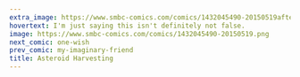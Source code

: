 ```yaml
---
extra_image: https://www.smbc-comics.com/comics/1432045490-20150519after.png
hovertext: I'm just saying this isn't definitely not false.
image: https://www.smbc-comics.com/comics/1432045490-20150519.png
next_comic: one-wish
prev_comic: my-imaginary-friend
title: Asteroid Harvesting
---
```


